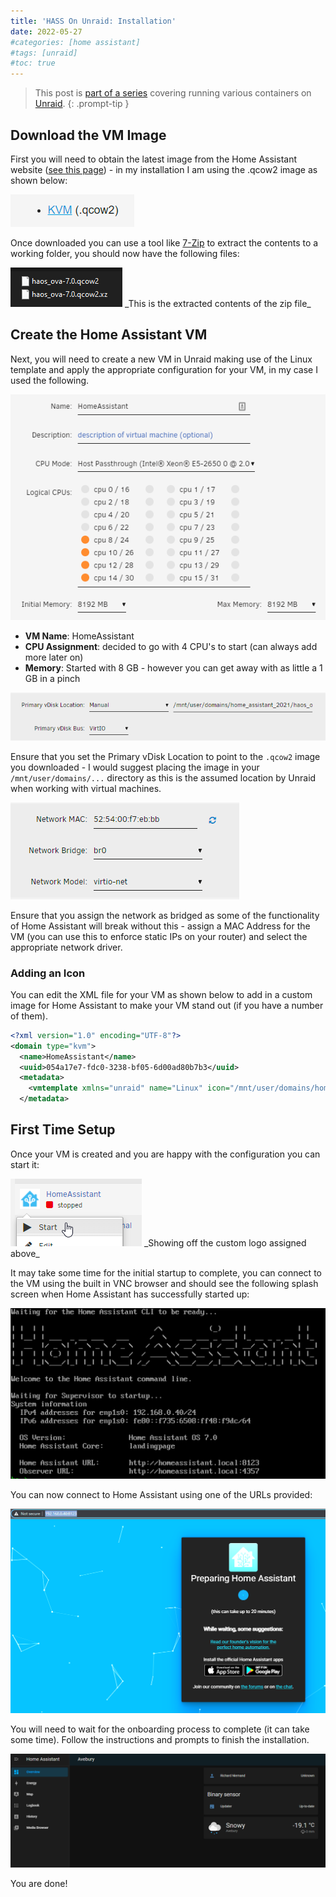 ```yaml
---
title: 'HASS On Unraid: Installation'
date: 2022-05-27
#categories: [home assistant]
#tags: [unraid]
#toc: true
---
```


> This post is [part of a series](https://www.richardn.ca/series/#unraid-containers-2022) covering running various containers on [Unraid](https://unraid.net/).
{: .prompt-tip }

## Download the VM Image
First you will need to obtain the latest image from the Home Assistant website ([see this page](https://www.home-assistant.io/installation/alternative)) - in my installation I am using the .qcow2 image as shown below:

<img src="./001.png" alt="" />

Once downloaded you can use a tool like [7-Zip](https://www.7-zip.org/) to extract the contents to a working folder, you should now have the following files:

<img src="./002.png" alt="" />
_This is the extracted contents of the zip file_

## Create the Home Assistant VM
Next, you will need to create a new VM in Unraid making use of the Linux template and apply the appropriate configuration for your VM, in my case I used the following.

<img src="./003.png" alt="" />

- **VM Name**: HomeAssistant
- **CPU Assignment**: decided to go with 4 CPU's to start (can always add more later on)
- **Memory**: Started with 8 GB - however you can get away with as little a 1 GB in a pinch

<img src="./004.png" alt="" />

Ensure that you set the Primary vDisk Location to point to the `.qcow2` image you downloaded - I would suggest placing the image in your `/mnt/user/domains/...` directory as this is the assumed location by Unraid when working with virtual machines.

<img src="./005.png" alt="" />

Ensure that you assign the network as bridged as some of the functionality of Home Assistant will break without this - assign a MAC Address for the VM (you can use this to enforce static IPs on your router) and select the appropriate network driver.

### Adding an Icon
You can edit the XML file for your VM as shown below to add in a custom image for Home Assistant to make your VM stand out (if you have a number of them).

```xml
<?xml version="1.0" encoding="UTF-8"?>
<domain type="kvm">
  <name>HomeAssistant</name>
  <uuid>054a17e7-fdc0-3238-bf05-6d00ad80b7b3</uuid>
  <metadata>
    <vmtemplate xmlns="unraid" name="Linux" icon="/mnt/user/domains/home_assistant_2021/logo.png" os="linux"/>
  </metadata>
```

## First Time Setup
Once your VM is created and you are happy with the configuration you can start it:

<img src="./006.png" alt="" />
_Showing off the custom logo assigned above_

It may take some time for the initial startup to complete, you can connect to the VM using the built in VNC browser and should see the following splash screen when Home Assistant has successfully started up:

<img src="./007.png" alt="" />

You can now connect to Home Assistant using one of the URLs provided:

<img src="./008.png" alt="" />

You will need to wait for the onboarding process to complete (it can take some time). Follow the instructions and prompts to finish the installation.

<img src="./009.png" alt="" />

You are done!
